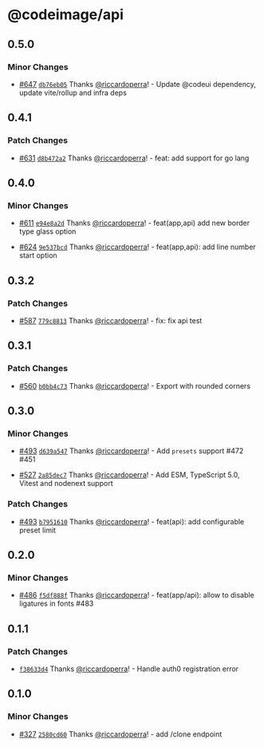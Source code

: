 # @codeimage/api

## 0.5.0

### Minor Changes

- [#647](https://github.com/riccardoperra/codeimage/pull/647) [`db76eb05`](https://github.com/riccardoperra/codeimage/commit/db76eb0564534953ed3c05d1daadfc680d8277ae) Thanks [@riccardoperra](https://github.com/riccardoperra)! - Update @codeui dependency, update vite/rollup and infra deps

## 0.4.1

### Patch Changes

- [#631](https://github.com/riccardoperra/codeimage/pull/631) [`d8b472a2`](https://github.com/riccardoperra/codeimage/commit/d8b472a2a3ddc1fd113d89688d045755046ee8b0) Thanks [@riccardoperra](https://github.com/riccardoperra)! - feat: add support for go lang

## 0.4.0

### Minor Changes

- [#611](https://github.com/riccardoperra/codeimage/pull/611) [`e94e8a2d`](https://github.com/riccardoperra/codeimage/commit/e94e8a2d5ec01cddd7593c837bf59f55b8a4e231) Thanks [@riccardoperra](https://github.com/riccardoperra)! - feat(app,api) add new border type glass option

- [#624](https://github.com/riccardoperra/codeimage/pull/624) [`9e537bcd`](https://github.com/riccardoperra/codeimage/commit/9e537bcdf92ffaf43eb5e38f5f7fb578eaef9709) Thanks [@riccardoperra](https://github.com/riccardoperra)! - feat(app,api): add line number start option

## 0.3.2

### Patch Changes

- [#587](https://github.com/riccardoperra/codeimage/pull/587) [`779c8813`](https://github.com/riccardoperra/codeimage/commit/779c8813627a45102f04d39fdeea42d0b869082c) Thanks [@riccardoperra](https://github.com/riccardoperra)! - fix: fix api test

## 0.3.1

### Patch Changes

- [#560](https://github.com/riccardoperra/codeimage/pull/560) [`b0bb4c73`](https://github.com/riccardoperra/codeimage/commit/b0bb4c739f3d800007725c3314bebd549019f5fc) Thanks [@riccardoperra](https://github.com/riccardoperra)! - Export with rounded corners

## 0.3.0

### Minor Changes

- [#493](https://github.com/riccardoperra/codeimage/pull/493) [`d639a547`](https://github.com/riccardoperra/codeimage/commit/d639a547db0b0fa0286ff5318244deab2428cff9) Thanks [@riccardoperra](https://github.com/riccardoperra)! - Add `presets` support #472 #451

- [#527](https://github.com/riccardoperra/codeimage/pull/527) [`2a85dec7`](https://github.com/riccardoperra/codeimage/commit/2a85dec7f748cbdffb770769b0989b3acc712365) Thanks [@riccardoperra](https://github.com/riccardoperra)! - Add ESM, TypeScript 5.0, Vitest and nodenext support

### Patch Changes

- [#493](https://github.com/riccardoperra/codeimage/pull/493) [`b7951610`](https://github.com/riccardoperra/codeimage/commit/b79516107805a9f6b2de1fe88f5cd0cf52999284) Thanks [@riccardoperra](https://github.com/riccardoperra)! - feat(api): add configurable preset limit

## 0.2.0

### Minor Changes

- [#486](https://github.com/riccardoperra/codeimage/pull/486) [`f5df888f`](https://github.com/riccardoperra/codeimage/commit/f5df888f031b416e0db62863218f2aeb512766c8) Thanks [@riccardoperra](https://github.com/riccardoperra)! - feat(app/api): allow to disable ligatures in fonts #483

## 0.1.1

### Patch Changes

- [`f38633d4`](https://github.com/riccardoperra/codeimage/commit/f38633d4ae89bae1c3a40bdedf4b8fb94adde689) Thanks [@riccardoperra](https://github.com/riccardoperra)! - Handle auth0 registration error

## 0.1.0

### Minor Changes

- [#327](https://github.com/riccardoperra/codeimage/pull/327) [`2580cd60`](https://github.com/riccardoperra/codeimage/commit/2580cd606b1bf76880289e96537bc9c41658a2a9) Thanks [@riccardoperra](https://github.com/riccardoperra)! - add /clone endpoint
